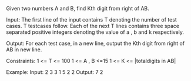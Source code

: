 Given two numbers A and B, find Kth digit from right of AB.

Input:
The first line of the input contains T denoting the number of test cases. T testcases follow.  Each of the next T lines contains three space separated positive integers denoting the value of a , b and k respectively.

Output:
For each test case, in a new line, output the Kth digit from right of AB in new line.

Constraints:
1 <= T <= 100
1 <= A , B <=15
1 <= K <= |totaldigits in AB|

Example:
Input:
2
3 3 1
5 2 2
Output:
7
2
